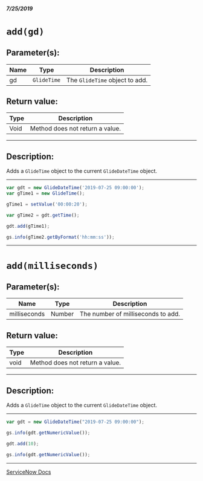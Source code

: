 ##### 7/25/2019
# `add(gd)`

## Parameter(s):
| Name | Type | Description |
|---|---|---|
| gd | `GlideTime` | The `GlideTime` object to add. |

## Return value:
| Type | Description |
|---|---|
| Void | Method does not return a value. |

---

## Description:
Adds a `GlideTime` object to the current `GlideDateTime` object.

---

```js
var gdt = new GlideDateTime('2019-07-25 09:00:00');
var gTime1 = new GlideTime();

gTime1 = setValue('00:00:20');

var gTime2 = gdt.getTime();

gdt.add(gTime1);

gs.info(gTime2.getByFormat('hh:mm:ss'));
```

---

# `add(milliseconds)`

## Parameter(s):
| Name | Type | Description |
|---|---|---|
| milliseconds | Number | The number of milliseconds to add. |

## Return value:
| Type | Description |
|---|---|
| void | Method does not return a value. |

---

## Description:
Adds a `GlideTime` object to the current `GlideDateTime` object.

---

```js
var gdt = new GlideDateTime("2019-07-25 09:00:00");

gs.info(gdt.getNumericValue());

gdt.add(10);

gs.info(gdt.getNumericValue());
```

---

[ServiceNow Docs](https://developer.servicenow.com/app.do#!/api_doc?v=madrid&id=r_ScopedGlideDateSubtract_GlideDate_GlideDate)